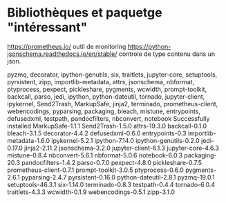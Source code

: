 
# Bibliothèques et paquetge "intéressant"

https://prometheus.io/ outil de monitoring 
https://python-jsonschema.readthedocs.io/en/stable/ controle de type contenu dans un json.

pyzmq, decorator, ipython-genutils, six, traitlets, jupyter-core, setuptools, pyrsistent, zipp, importlib-metadata, attrs, jsonschema, nbformat, ptyprocess, pexpect, pickleshare, pygments, wcwidth, prompt-toolkit, backcall, parso, jedi, ipython, python-dateutil, tornado, jupyter-client, ipykernel, Send2Trash, MarkupSafe, jinja2, terminado, prometheus-client, webencodings, pyparsing, packaging, bleach, mistune, entrypoints, defusedxml, testpath, pandocfilters, nbconvert, notebook
Successfully installed MarkupSafe-1.1.1 Send2Trash-1.5.0 attrs-19.3.0 backcall-0.1.0 bleach-3.1.5 decorator-4.4.2 defusedxml-0.6.0 entrypoints-0.3 importlib-metadata-1.6.0 ipykernel-5.2.1 ipython-7.14.0 ipython-genutils-0.2.0 jedi-0.17.0 jinja2-2.11.2 jsonschema-3.2.0 jupyter-client-6.1.3 jupyter-core-4.6.3 mistune-0.8.4 nbconvert-5.6.1 nbformat-5.0.6 notebook-6.0.3 packaging-20.3 pandocfilters-1.4.2 parso-0.7.0 pexpect-4.8.0 pickleshare-0.7.5 prometheus-client-0.7.1 prompt-toolkit-3.0.5 ptyprocess-0.6.0 pygments-2.6.1 pyparsing-2.4.7 pyrsistent-0.16.0 python-dateutil-2.8.1 pyzmq-19.0.1 setuptools-46.3.1 six-1.14.0 terminado-0.8.3 testpath-0.4.4 tornado-6.0.4 traitlets-4.3.3 wcwidth-0.1.9 webencodings-0.5.1 zipp-3.1.0
